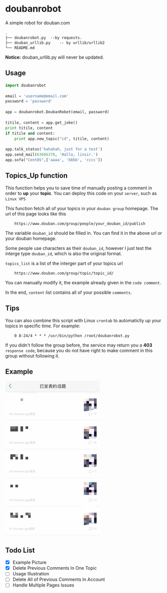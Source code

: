 # doubanrobot

A simple robot for douban.com

    .
    ├── doubanrobot.py  --by requests.
    ├── douban_urllib.py	-- by urllib/urllib2
    └── README.md

**Notice:** douban_urllib.py will never be updated.

## Usage

``` python
import doubanrobot

email = 'username@email.com'
password = 'password'

app = doubanrobot.DoubanRobot(email, password)

titile, content = app.get_joke()
print titile, content
if titile and content:
    print app.new_topic("cd", titile, content)

app.talk_status('hahahah, just for a test')
app.send_mail(63666378, 'Hallo, linsir.')
app.sofa("CentOS",['aaaa', 'bbbb', 'cccc'])
```

## Topics_Up function

This function helps you to save time of manually posting a comment in order to **up** your **topic**. You can deploy this code on your `server`, such as `Linux VPS`

This function fetch all of your topics in your `douban group` homepage. The url of this page looks like this 

```
	https://www.douban.com/group/people/your_douban_id/publish
```

The variable `douban_id` should be filled in. You can find it in the above url or your douban homepage. 

Some people use characters as their `douban_id`, however I just test the interge type `douban_id`, which is also the original format.


`topics_list` is a list of the interger part of your topics url 

```
	https://www.douban.com/group/topic/topic_id/
```

You can manually modify it, the example already given in the `code comment`.

In the end, `content` list contains all of your possible `comments`.

## Tips

You can also combine this script with Linux `crontab` to automaticlly up your topics in specific time. For example:

```
	0 8-24/4 * * * /usr/bin/python /root/doubanrobot.py
```


If you didn't follow the group before, the service may return you a **403** `response code`, because you do not have right to make comment in this group without following it.

## Example

![up_topics_example](up_topics_example.jpg)

## Todo List

- [x] Example Picture
- [x] Delete Previous Comments In One Topic
- [ ] Usage Illustration
- [ ] Delete All of Previous Comments In Account
- [ ] Handle Multiple Pages Issues
